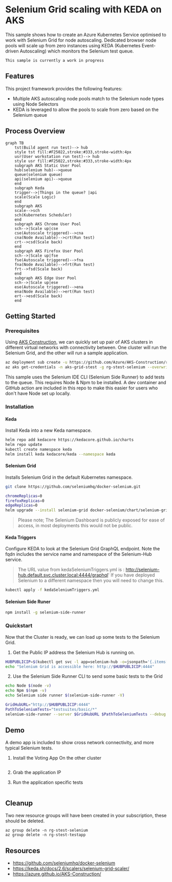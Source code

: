 # Selenium Grid scaling with KEDA on AKS

This sample shows how to create an Azure Kubernetes Service optimised to work with Selenium Grid for node autoscaling. 
Dedicated browser node pools will scale up from zero instances using KEDA (Kubernetes Event-driven Autoscaling) which monitors the Selenium test queue.

`This sample is currently a work in progress`

## Features

This project framework provides the following features:

* Multiple AKS autoscaling node pools match to the Selenium node types using Node Selectors
* KEDA is leveraged to allow the pools to scale from zero based on the Selenium queue

## Process Overview

```mermaid
graph TB
    tst(Build agent run test)--> hub
    style tst fill:#F25022,stroke:#333,stroke-width:4px
    usr(User workstation run test)--> hub
    style usr fill:#F25022,stroke:#333,stroke-width:4px
    subgraph AKS Static User Pool
    hub(selenium hub)-->queue
    queue(selenium queue)
    api(selenium api)-->queue
    end
    subgraph Keda
    trigger-->|Things in the queue? |api
    scale(Scale Logic)
    end
    subgraph AKS
    scale-->sch
    sch(Kubernetes Scheduler)
    end
    subgraph AKS Chrome User Pool 
    sch-->|Scale up|cse
    cse(Autoscale triggered)-->cna
    cna(Node Available)-->crt(Run test)
    crt-->csd(Scale back)
    end
    subgraph AKS Firefox User Pool 
    sch-->|Scale up|fse
    fse(Autoscale triggered)-->fna
    fna(Node Available)-->frt(Run test)
    frt-->fsd(Scale back)
    end
    subgraph AKS Edge User Pool 
    sch-->|Scale up|ese
    ese(Autoscale triggered)-->ena
    ena(Node Available)-->ert(Run test)
    ert-->esd(Scale back)
    end
```

## Getting Started

### Prerequisites

Using [AKS Construction](https://github.com/Azure/Aks-Construction), we can quickly set up pair of AKS clusters in different virtual networks with connectivity between.
One cluster will run the Selenium Grid, and the other will run a sample application.

```bash
az deployment sub create -u https://github.com/Azure/AKS-Construction/releases/download/0.6.2/sample-peeredvnet-main.json -l WestEurope -p adminPrincipleId=$(az ad signed-in-user show --query objectId --out tsv)
az aks get-credentials -n aks-grid-stest -g rg-stest-selenium --overwrite-existing
```

This sample uses the Selenium IDE CLI (Selenium Side Runner) to add tests to the queue. This requires Node & Npm to be installed. A dev container and GitHub action are included in this repo to make this easier for users who don't have Node set up locally.

### Installation

#### Keda

Install Keda into a new Keda namespace.

```bash
helm repo add kedacore https://kedacore.github.io/charts
helm repo update
kubectl create namespace keda
helm install keda kedacore/keda --namespace keda
```

#### Selenium Grid

Installs Selenium Grid in the default Kubernetes namespace.

```bash
git clone https://github.com/seleniumhq/docker-selenium.git

chromeReplicas=0
firefoxReplicas=0
edgeReplicas=0
helm upgrade --install selenium-grid docker-selenium/chart/selenium-grid/. --set hub.serviceType=LoadBalancer,chromeNode.replicas=$chromeReplicas,firefoxNode.replicas=$firefoxReplicas,edgeNode.replicas=$edgeReplicas,chromeNode.nodeSelector.selbrowser=chromepool,firefoxNode.nodeSelector.selbrowser=firefoxpool,edgeNode.nodeSelector.selbrowser=edgepool
```

> Please note; The Selenium Dashboard is publicly exposed for ease of access, in most deployments this would not be public.

#### Keda Triggers

Configure KEDA to look at the Selenium Grid GraphQL endpoint. Note the fqdn includes the service name and namespace of the Selenium-Hub service.

> The URL value from kedaSeleniumTriggers.yml is : http://selenium-hub.default.svc.cluster.local:4444/graphql' If you have deployed Selenium to a different namespace then you will need to change this.

```bash
kubectl apply -f kedaSeleniumTriggers.yml
```

#### Selenium Side Runer

```bash
npm install -g selenium-side-runner
```

### Quickstart

Now that the Cluster is ready, we can load up some tests to the Selenium Grid.

1. Get the Public IP address the Selenium Hub is running on.

```bash
HUBPUBLICIP=$(kubectl get svc -l app=selenium-hub -o=jsonpath='{.items[0].status.loadBalancer.ingress[0].ip}')
echo "Selenium Grid is accessible here: http://$HUBPUBLICIP:4444"
```

2. Use the Selenium Side Runner CLI to send some basic tests to the Grid

```bash
echo Node $(node -v)
echo Npm $(npm -v)
echo Selenium side runner $(selenium-side-runner -V)

GridHubURL="http://$HUBPUBLICIP:4444"
PathToSeleniumTests="testsuites/basic/*"
selenium-side-runner --server $GridHubURL $PathToSeleniumTests --debug
```

## Demo

A demo app is included to show cross network connectivity, and more typical Selenium tests.

1. Install the Voting App On the other cluster

```bash

```

2. Grab the application IP

3. Run the application specific tests

```bash

```

## Cleanup

Two new resource groups will have been created in your subscription, these should be deleted.

```azurecli
az group delete -n rg-stest-selenium
az group delete -n rg-stest-testapp
```

## Resources

- https://github.com/seleniumhq/docker-selenium
- https://keda.sh/docs/2.6/scalers/selenium-grid-scaler/
- https://azure.github.io/AKS-Construction/
